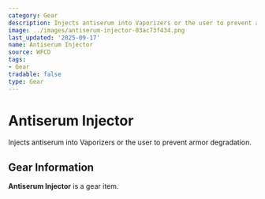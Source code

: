 ```yaml
---
category: Gear
description: Injects antiserum into Vaporizers or the user to prevent armor degradation.
image: ../images/antiserum-injector-03ac73f434.png
last_updated: '2025-09-17'
name: Antiserum Injector
source: WFCD
tags:
- Gear
tradable: false
type: Gear
---
```


# Antiserum Injector

Injects antiserum into Vaporizers or the user to prevent armor degradation.

## Gear Information

**Antiserum Injector** is a gear item.

